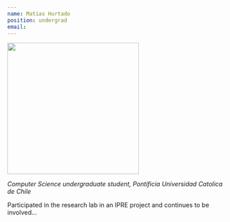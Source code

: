 ```yaml
---
name: Matias Hurtado
position: undergrad
email: 
---
```


<img width="300" src="{{site.baseurl}}/images/people/{{page.avatar}}" data-action="zoom">

_Computer Science undergraduate student, Pontificia Universidad Catolica de Chile_<br>

Participated in the research lab in an IPRE project and continues to be involved...
